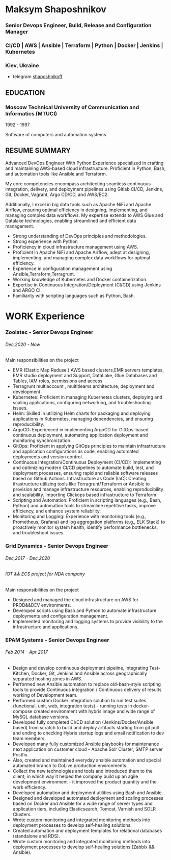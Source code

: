 # Maksym Shaposhnikov

### Senior Devops Engineer, Build, Release and Configuration Manager
### CI/CD | AWS | Ansible | Terraform | Python | Docker | Jenkins | Kubernetes
### Kiev, Ukraine

* telegram		[shaposhnikoff](https://t.me/shaposhnikoff)

## EDUCATION

### Moscow Technical University of Communication and Informatics (MTUCI) 

1992 - 1997

Software of computers and automation systems
 


## RESUME SUMMARY

Advanced DevOps Engineer With Python Experience specialized in crafting and maintaining AWS-based cloud infrastructure. Proficient in Python, Bash, and automation tools like Ansible and Terraform.

My core competencies encompass architecting seamless continuous integration, delivery, and deployment pipelines using Gitlab CI/CD, Jenkins, Git, Docker, Vagrant, Argo CD/CD, and AWS/EC2.

Additionally, I excel in big data tools such as Apache NiFi and Apache Airflow, ensuring optimal efficiency in designing, implementing, and managing complex data workflows. My expertise extends to AWS Glue and Datalake technologies, enabling streamlined and efficient data management.

 - Strong understanding of DevOps principles and methodologies.
 - Strong experience with Python
 - Proficiency in cloud infrastructure management using AWS.
 - Proficient in Apache NiFi and Apache Airflow, adept at designing, implementing, and managing complex data workflows for optimal efficiency.
 - Experience in configuration management using Ansible,Terraform,Terragrunt.
 - Working knowledge of Kubernetes and Docker containerization.
 - Expertise in Continuous Integration/Deployment (CI/CD) using Jenkins and ARGO CI.
 - Familiarity with scripting languages such as Python, Bash.
 
# WORK Experience

### Zoolatec - Senior Devops Engineer
###### Dec,2020 - Now

Main responsibilities on the project 

 -  EMR (Elastic Map Reduse ) AWS based clusters,EMR servers templates, EMR studio deployment and Support, DataLake, Glue Databases and Tables, IAM roles, permissions and access
 -  Terragrunt multiaccount , multitieams architecture, deployment and development
 -  Kubernetes: Proficient in managing Kubernetes clusters, deploying and scaling applications, configuring networking, and troubleshooting issues.
 -  Helm: Skilled in utilizing Helm charts for packaging and deploying applications in Kubernetes, managing dependencies, and ensuring reproducibility.
 -  ArgoCD: Experienced in implementing ArgoCD for GitOps-based continuous deployment, automating application deployment and monitoring synchronization.
 -  GitOps: Proficient in applying GitOps principles to maintain infrastructure and application configurations as code, enabling automated deployments and version control.
 -  Continuous Integration/Continuous Deployment (CI/CD): Implementing and optimizing modern CI/CD pipelines to automate build, test, and deployment processes, ensuring rapid and reliable software releases based on Github Actions.
    Infrastructure as Code (IaC): Creating ifrastructure utilizing tools like Terragrunt/Terraform or Ansible to provision and manage infrastructure resources, enabling reproducibility and scalability. Importing Clickops based infrastructure to Terraform 
 -  Scripting and Automation: Proficient in scripting languages (e.g., Bash, Python) and automation tools to streamline repetitive tasks, improve efficiency, and enhance system reliability.
 -  Monitoring and Logging: Experience with monitoring tools (e.g., Prometheus, Grafana) and log aggregation platforms (e.g., ELK Stack) to proactively monitor system health, identify performance bottlenecks, and troubleshoot issues.
 
### Grid Dynamics - Senior Devops Engineer
######  Dec,2017 - Dec,2020
######  IOT && ECS project for NDA company

Main responsibilities on the project 

 - Designed and managed the cloud infrastructure on AWS for PROD&&DEV environments.
 - Developed scripts using Bash and Python to automate infrastructure deployments and configuration management.
 - Implemented monitoring and logging systems to provide visibility to the infrastructure and applications.


### EPAM Systems - Senior Devops Engineer
######  Feb 2014 - Apr 2017 


  * Design and develop continuous deployment pipeline, integrating Test-Kitchen, Docker, Git, Jenkins and Ansible across geographically separated hosting zones in AWS.
  * Performed new Ansible automation to replace old-bash-style scripting tools to provide Continuous integration / Continuous delivery of results working of Development team.
  * Performed custom Docker integration solution to run test suites (functional, unit, web, integration tests) - running tests in docker-compose created environment with hybris image and wide range of MySQL database versions.
  * Developed fully completed CI/CD solution (Jenkins/Docker/Ansible based) from scratch to build and deploy artifacts starting from git pull and ending to checking Hybris startup logs and email notification to dev team members.
  * Developed many fully customized Ansible playbooks for maintenance next application on customer cloud - Apache Solr Cluster, SMTP server Postfix.
  * Also, created and maintained everyday ansible automation and special automated branch to GoLive production environments.
  * Collect the new technologies and tools and introduced them to the client; in which way it helped the company build up an agile development environment - it improved the product quantity and the work efficiency.
  * Developed automation and deployment utilities using Bash and Ansible.
  * Designed and developed automated deployment and scaling processes based on Docker and Ansible for a wide range of server types and application tiers, including Elasticsearch, Tomcat, Varnish and SOLR Clusters.
  * Wrote custom monitoring and integrated monitoring methods into deployment processes to develop self-healing solutions.
  * Created automation and deployment templates for relational databases (standalone and RDS).
  * Wrote custom monitoring and integrated monitoring methods into deployment processes to develop self-healing solutions (Zabbix && Ansible).




